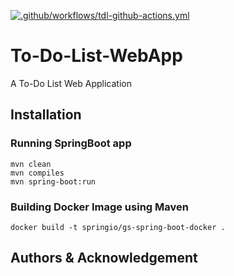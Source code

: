 [![.github/workflows/tdl-github-actions.yml](https://github.com/JayR2022/To-Do-List-WebApp/actions/workflows/tdl-github-actions.yml/badge.svg)](https://github.com/JayR2022/To-Do-List-WebApp/actions/workflows/tdl-github-actions.yml)

# To-Do-List-WebApp
A To-Do List Web Application

## Installation

### **Running SpringBoot app**

```
mvn clean
mvn compiles
mvn spring-boot:run
```
### **Building Docker Image using Maven**

```
docker build -t springio/gs-spring-boot-docker .
```



## Authors & Acknowledgement